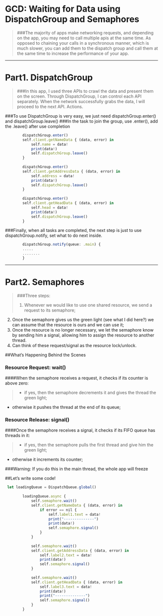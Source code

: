 # GCD: Waiting for Data using DispatchGroup and Semaphores

>###The majority of apps make networking requests, and depending on the app, you may need to call multiple apis at the same time. As opposed to chaining your calls in a synchronous manner, which is much slower, you can add them to the dispatch group and call them at the same time to increase the performance of your app.

***

# Part1. DispatchGroup
>###In this app, I used three APIs to crawl the data and present them on the screen. Through DispatchGroup, I can control each API separately. When the network successfully grabs the data, I will proceed to the next API. Actions.

###To use DispatchGroup is very easy, we just need         dispatchGroup.enter() and dispatchGroup.leave() 
###In the task to join the group, use .enter(), add the .leave() after use completion

```javascript
        dispatchGroup.enter()
        self.client.getNameData { (data, error) in
            self.name = data!
            print(data!)
            self.dispatchGroup.leave()
        }
        
        dispatchGroup.enter()
        self.client.getAddressData { (data, error) in
            self.address = data!
            print(data!)
            self.dispatchGroup.leave()
        }
        
        dispatchGroup.enter()
        self.client.getHeadData { (data, error) in
            self.head = data!
            print(data!)
            self.dispatchGroup.leave()
        }
```
###Finally, when all tasks are completed, the next step is just to use dispatchGroup.notify, set what to do next inside.
```javascript
        dispatchGroup.notify(queue: .main) {
        .....
        ........
        }
```

***

# Part2. Semaphores
>###Three steps:
>1. Whenever we would like to use one shared resource, we send a request to its semaphore;
2. Once the semaphore gives us the green light (see what I did here?) we can assume that the resource is ours and we can use it;
3. Once the resource is no longer necessary, we let the semaphore know by sending him a signal, allowing him to assign the resource to another thread. 
4. Can think of these request/signal as the resource lock/unlock.


##What’s Happening Behind the Scenes
### Resource Request: wait()
####When the semaphore receives a request, it checks if its counter is above zero: 

>- if yes, then the semaphore decrements it and gives the thread the green light;
- otherwise it pushes the thread at the end of its queue;

### Resource Release: signal()
####Once the semaphore receives a signal, it checks if its FIFO queue has threads in it:

>- if yes, then the semaphore pulls the first thread and give him the green light;
- otherwise it increments its counter;

###Warning: If you do this in the main thread, the whole app will freeze 

##Let’s write some code!
```javascript
 let loadingQueue = DispatchQueue.global()
        
        loadingQueue.async {
            self.semaphore.wait()
            self.client.getNameData { (data, error) in
                if error == nil {
                    self.label1.text = data!
                    print("--------------")
                    print(data!)
                    self.semaphore.signal()
                }
            }
            
            self.semaphore.wait()
            self.client.getAddressData { (data, error) in
                self.label2.text = data!
                print(data!)
                self.semaphore.signal()
            }
            
            self.semaphore.wait()
            self.client.getHeadData { (data, error) in
                self.label3.text = data!
                print(data!)
                print("--------------")
                self.semaphore.signal()
            }
        }
```
